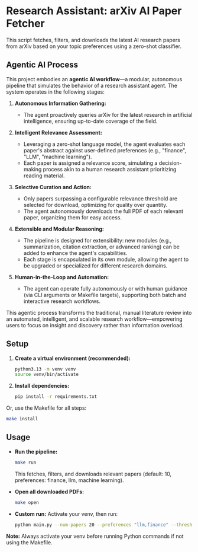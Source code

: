 # Research Assistant: arXiv AI Paper Fetcher

This script fetches, filters, and downloads the latest AI research papers from arXiv based on your topic preferences using a zero-shot classifier.

## Agentic AI Process

This project embodies an **agentic AI workflow**—a modular, autonomous pipeline that simulates the behavior of a research assistant agent. The system operates in the following stages:

1. **Autonomous Information Gathering:**
   - The agent proactively queries arXiv for the latest research in artificial intelligence, ensuring up-to-date coverage of the field.

2. **Intelligent Relevance Assessment:**
   - Leveraging a zero-shot language model, the agent evaluates each paper's abstract against user-defined preferences (e.g., "finance", "LLM", "machine learning").
   - Each paper is assigned a relevance score, simulating a decision-making process akin to a human research assistant prioritizing reading material.

3. **Selective Curation and Action:**
   - Only papers surpassing a configurable relevance threshold are selected for download, optimizing for quality over quantity.
   - The agent autonomously downloads the full PDF of each relevant paper, organizing them for easy access.

4. **Extensible and Modular Reasoning:**
   - The pipeline is designed for extensibility: new modules (e.g., summarization, citation extraction, or advanced ranking) can be added to enhance the agent's capabilities.
   - Each stage is encapsulated in its own module, allowing the agent to be upgraded or specialized for different research domains.

5. **Human-in-the-Loop and Automation:**
   - The agent can operate fully autonomously or with human guidance (via CLI arguments or Makefile targets), supporting both batch and interactive research workflows.

This agentic process transforms the traditional, manual literature review into an automated, intelligent, and scalable research workflow—empowering users to focus on insight and discovery rather than information overload.

## Setup

1. **Create a virtual environment (recommended):**
   ```sh
   python3.13 -m venv venv
   source venv/bin/activate
   ```

2. **Install dependencies:**
   ```sh
   pip install -r requirements.txt
   ```

Or, use the Makefile for all steps:

```sh
make install
```

## Usage

- **Run the pipeline:**
  ```sh
  make run
  ```
  This fetches, filters, and downloads relevant papers (default: 10, preferences: finance, llm, machine learning).

- **Open all downloaded PDFs:**
  ```sh
  make open
  ```

- **Custom run:**
  Activate your venv, then run:
  ```sh
  python main.py --num-papers 20 --preferences "llm,finance" --threshold 0.7
  ```

**Note:** Always activate your venv before running Python commands if not using the Makefile. 